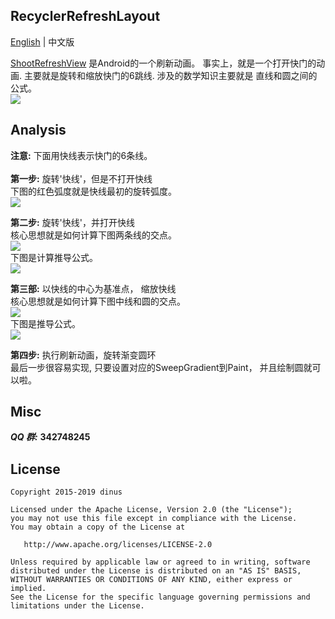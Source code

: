 ## RecyclerRefreshLayout

[English](https://github.com/dinuscxj/ShootRefreshView) | 中文版<br/>

[ShootRefreshView](https://github.com/dinuscxj/ShootRefreshView) 是Android的一个刷新动画。
事实上，就是一个打开快门的动画. 主要就是旋转和缩放快门的6跳线. 涉及的数学知识主要就是
直线和圆之间的公式。<br/>
![](https://raw.githubusercontent.com/dinuscxj/ShootRefreshView/master/Preview/ShootRefreshView.gif?width=300)

## Analysis
**注意:** 下面用快线表示快门的6条线。<br/><br/>
**第一步:** 旋转'快线'，但是不打开快线<br/>
下图的红色弧度就是快线最初的旋转弧度。<br/>
![](https://raw.githubusercontent.com/dinuscxj/ShootRefreshView/master/Preview/Step1.png)<br/>

**第二步:** 旋转'快线'，并打开快线<br/>
核心思想就是如何计算下图两条线的交点。<br/>
![](https://raw.githubusercontent.com/dinuscxj/ShootRefreshView/master/Preview/Step2.png)<br/>
下图是计算推导公式。<br/>
![](https://raw.githubusercontent.com/dinuscxj/ShootRefreshView/master/Preview/Step2_formula.png)<br/>

**第三部:** 以快线的中心为基准点， 缩放快线<br/>
核心思想就是如何计算下图中线和圆的交点。<br/>
![](https://raw.githubusercontent.com/dinuscxj/ShootRefreshView/master/Preview/Step3.png)<br/>
下图是推导公式。<br/>
![](https://raw.githubusercontent.com/dinuscxj/ShootRefreshView/master/Preview/Step3_formula.png)<br/>

**第四步:** 执行刷新动画，旋转渐变圆环<br/>
最后一步很容易实现, 只要设置对应的SweepGradient到Paint， 并且绘制圆就可以啦。<br/>

## Misc

  ***QQ 群:*** **342748245**
  
## License

    Copyright 2015-2019 dinus

    Licensed under the Apache License, Version 2.0 (the "License");
    you may not use this file except in compliance with the License.
    You may obtain a copy of the License at

       http://www.apache.org/licenses/LICENSE-2.0

    Unless required by applicable law or agreed to in writing, software
    distributed under the License is distributed on an "AS IS" BASIS,
    WITHOUT WARRANTIES OR CONDITIONS OF ANY KIND, either express or implied.
    See the License for the specific language governing permissions and
    limitations under the License.
